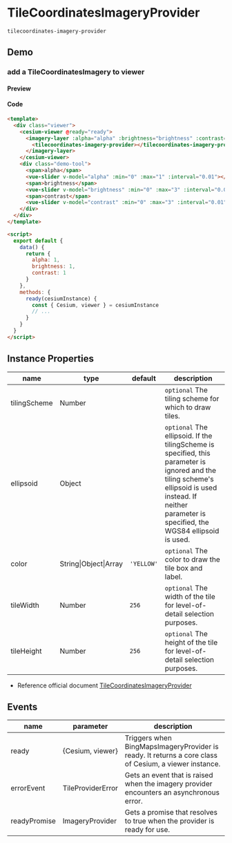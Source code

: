 # TileCoordinatesImageryProvider

`tilecoordinates-imagery-provider`

## Demo

### add a TileCoordinatesImagery to viewer

#### Preview

<doc-preview>
  <template>
    <div class="viewer">
      <cesium-viewer @ready="ready">
        <imagery-layer :alpha="alpha" :brightness="brightness" :contrast="contrast">
          <tilecoordinates-imagery-provider></tilecoordinates-imagery-provider>
        </imagery-layer>
      </cesium-viewer>
      <div class="demo-tool">
        <span>alpha</span>
        <vue-slider v-model="alpha" :min="0" :max="1" :interval="0.01"  ></vue-slider>
        <span>brightness</span>
        <vue-slider v-model="brightness" :min="0" :max="3" :interval="0.01"  ></vue-slider>
        <span>contrast</span>
        <vue-slider v-model="contrast" :min="0" :max="3" :interval="0.01"  ></vue-slider>
      </div>
    </div>
  </template>

  <script>
    export default {
      data () {
        return {
          alpha: 1,
          brightness: 1,
          contrast: 1
        }
      },
      methods: {
        ready (cesiumInstance) {
          const {Cesium, viewer} = cesiumInstance
          // ...
        }
      }
    }
  </script>
</doc-preview>

#### Code

```html
<template>
  <div class="viewer">
    <cesium-viewer @ready="ready">
      <imagery-layer :alpha="alpha" :brightness="brightness" :contrast="contrast">
        <tilecoordinates-imagery-provider></tilecoordinates-imagery-provider>
      </imagery-layer>
    </cesium-viewer>
    <div class="demo-tool">
      <span>alpha</span>
      <vue-slider v-model="alpha" :min="0" :max="1" :interval="0.01"></vue-slider>
      <span>brightness</span>
      <vue-slider v-model="brightness" :min="0" :max="3" :interval="0.01"></vue-slider>
      <span>contrast</span>
      <vue-slider v-model="contrast" :min="0" :max="3" :interval="0.01"></vue-slider>
    </div>
  </div>
</template>

<script>
  export default {
    data() {
      return {
        alpha: 1,
        brightness: 1,
        contrast: 1
      }
    },
    methods: {
      ready(cesiumInstance) {
        const { Cesium, viewer } = cesiumInstance
        // ...
      }
    }
  }
</script>
```

## Instance Properties

<!-- prettier-ignore -->
| name | type | default | description |
| ----------------- | ---------------- | -------- | ----------------------------------------------------------------- |
| tilingScheme | Number | | `optional` The tiling scheme for which to draw tiles. |
| ellipsoid | Object | | `optional` The ellipsoid. If the tilingScheme is specified, this parameter is ignored and the tiling scheme's ellipsoid is used instead. If neither parameter is specified, the WGS84 ellipsoid is used. |
| color | String\|Object\|Array | `'YELLOW'` | `optional` The color to draw the tile box and label. |
| tileWidth | Number | `256` | `optional` The width of the tile for level-of-detail selection purposes. |
| tileHeight | Number | `256` | `optional` The height of the tile for level-of-detail selection purposes. |

- Reference official document [TileCoordinatesImageryProvider](https://cesium.com/docs/cesiumjs-ref-doc/TileCoordinatesImageryProvider.html)

## Events

<!-- prettier-ignore -->
| name | parameter | description |
| ---- | ---- | -------------------------- |
| ready | {Cesium, viewer} | Triggers when BingMapsImageryProvider is ready. It returns a core class of Cesium, a viewer instance. |
| errorEvent | TileProviderError | Gets an event that is raised when the imagery provider encounters an asynchronous error.|
| readyPromise | ImageryProvider | Gets a promise that resolves to true when the provider is ready for use. |
